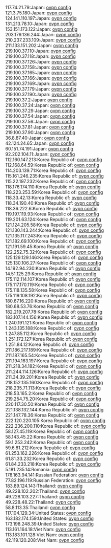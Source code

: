 117.74.21.79:Japan: [ovpn config](vpn/117_74_21_79.ovpn)  
121.3.75.180:Japan: [ovpn config](vpn/121_3_75_180.ovpn)  
124.141.110.197:Japan: [ovpn config](vpn/124_141_110_197.ovpn)  
131.213.78.10:Japan: [ovpn config](vpn/131_213_78_10.ovpn)  
153.151.173.122:Japan: [ovpn config](vpn/153_151_173_122.ovpn)  
203.179.136.244:Japan: [ovpn config](vpn/203_179_136_244.ovpn)  
210.237.233.109:Japan: [ovpn config](vpn/210_237_233_109.ovpn)  
211.133.151.202:Japan: [ovpn config](vpn/211_133_151_202.ovpn)  
219.100.37.110:Japan: [ovpn config](vpn/219_100_37_110.ovpn)  
219.100.37.118:Japan: [ovpn config](vpn/219_100_37_118.ovpn)  
219.100.37.126:Japan: [ovpn config](vpn/219_100_37_126.ovpn)  
219.100.37.158:Japan: [ovpn config](vpn/219_100_37_158.ovpn)  
219.100.37.165:Japan: [ovpn config](vpn/219_100_37_165.ovpn)  
219.100.37.166:Japan: [ovpn config](vpn/219_100_37_166.ovpn)  
219.100.37.169:Japan: [ovpn config](vpn/219_100_37_169.ovpn)  
219.100.37.179:Japan: [ovpn config](vpn/219_100_37_179.ovpn)  
219.100.37.190:Japan: [ovpn config](vpn/219_100_37_190.ovpn)  
219.100.37.2:Japan: [ovpn config](vpn/219_100_37_2.ovpn)  
219.100.37.24:Japan: [ovpn config](vpn/219_100_37_24.ovpn)  
219.100.37.29:Japan: [ovpn config](vpn/219_100_37_29.ovpn)  
219.100.37.54:Japan: [ovpn config](vpn/219_100_37_54.ovpn)  
219.100.37.56:Japan: [ovpn config](vpn/219_100_37_56.ovpn)  
219.100.37.81:Japan: [ovpn config](vpn/219_100_37_81.ovpn)  
219.100.37.90:Japan: [ovpn config](vpn/219_100_37_90.ovpn)  
36.8.87.40:Japan: [ovpn config](vpn/36_8_87_40.ovpn)  
42.124.24.65:Japan: [ovpn config](vpn/42_124_24_65.ovpn)  
60.151.74.191:Japan: [ovpn config](vpn/60_151_74_191.ovpn)  
92.202.104.11:Japan: [ovpn config](vpn/92_202_104_11.ovpn)  
112.160.147.213:Korea Republic of: [ovpn config](vpn/112_160_147_213.ovpn)  
112.168.64.59:Korea Republic of: [ovpn config](vpn/112_168_64_59.ovpn)  
114.203.139.71:Korea Republic of: [ovpn config](vpn/114_203_139_71.ovpn)  
115.161.246.235:Korea Republic of: [ovpn config](vpn/115_161_246_235.ovpn)  
115.22.197.232:Korea Republic of: [ovpn config](vpn/115_22_197_232.ovpn)  
118.176.174.110:Korea Republic of: [ovpn config](vpn/118_176_174_110.ovpn)  
118.223.253.59:Korea Republic of: [ovpn config](vpn/118_223_253_59.ovpn)  
118.33.42.13:Korea Republic of: [ovpn config](vpn/118_33_42_13.ovpn)  
118.34.190.40:Korea Republic of: [ovpn config](vpn/118_34_190_40.ovpn)  
118.36.222.6:Korea Republic of: [ovpn config](vpn/118_36_222_6.ovpn)  
119.197.119.93:Korea Republic of: [ovpn config](vpn/119_197_119_93.ovpn)  
119.201.63.124:Korea Republic of: [ovpn config](vpn/119_201_63_124.ovpn)  
121.124.205.58:Korea Republic of: [ovpn config](vpn/121_124_205_58.ovpn)  
121.130.143.244:Korea Republic of: [ovpn config](vpn/121_130_143_244.ovpn)  
121.135.117.243:Korea Republic of: [ovpn config](vpn/121_135_117_243.ovpn)  
121.182.69.100:Korea Republic of: [ovpn config](vpn/121_182_69_100.ovpn)  
121.191.59.45:Korea Republic of: [ovpn config](vpn/121_191_59_45.ovpn)  
122.252.75.32:Korea Republic of: [ovpn config](vpn/122_252_75_32.ovpn)  
125.129.129.146:Korea Republic of: [ovpn config](vpn/125_129_129_146.ovpn)  
125.130.106.27:Korea Republic of: [ovpn config](vpn/125_130_106_27.ovpn)  
14.192.94.230:Korea Republic of: [ovpn config](vpn/14_192_94_230.ovpn)  
14.51.125.29:Korea Republic of: [ovpn config](vpn/14_51_125_29.ovpn)  
175.112.114.107:Korea Republic of: [ovpn config](vpn/175_112_114_107.ovpn)  
175.117.170.119:Korea Republic of: [ovpn config](vpn/175_117_170_119.ovpn)  
175.118.135.58:Korea Republic of: [ovpn config](vpn/175_118_135_58.ovpn)  
175.119.108.192:Korea Republic of: [ovpn config](vpn/175_119_108_192.ovpn)  
180.67.16.220:Korea Republic of: [ovpn config](vpn/180_67_16_220.ovpn)  
180.68.53.76:Korea Republic of: [ovpn config](vpn/180_68_53_76.ovpn)  
182.219.207.78:Korea Republic of: [ovpn config](vpn/182_219_207_78.ovpn)  
183.107.144.156:Korea Republic of: [ovpn config](vpn/183_107_144_156.ovpn)  
1.240.191.121:Korea Republic of: [ovpn config](vpn/1_240_191_121.ovpn)  
1.243.135.188:Korea Republic of: [ovpn config](vpn/1_243_135_188.ovpn)  
1.247.85.112:Korea Republic of: [ovpn config](vpn/1_247_85_112.ovpn)  
1.251.172.127:Korea Republic of: [ovpn config](vpn/1_251_172_127.ovpn)  
1.251.84.12:Korea Republic of: [ovpn config](vpn/1_251_84_12.ovpn)  
211.186.217.189:Korea Republic of: [ovpn config](vpn/211_186_217_189.ovpn)  
211.187.165.54:Korea Republic of: [ovpn config](vpn/211_187_165_54.ovpn)  
211.194.163.197:Korea Republic of: [ovpn config](vpn/211_194_163_197.ovpn)  
211.218.34.182:Korea Republic of: [ovpn config](vpn/211_218_34_182.ovpn)  
211.244.114.126:Korea Republic of: [ovpn config](vpn/211_244_114_126.ovpn)  
211.34.39.201:Korea Republic of: [ovpn config](vpn/211_34_39_201.ovpn)  
218.152.135.160:Korea Republic of: [ovpn config](vpn/218_152_135_160.ovpn)  
218.235.71.113:Korea Republic of: [ovpn config](vpn/218_235_71_113.ovpn)  
218.53.165.2:Korea Republic of: [ovpn config](vpn/218_53_165_2.ovpn)  
219.254.75.20:Korea Republic of: [ovpn config](vpn/219_254_75_20.ovpn)  
220.117.30.50:Korea Republic of: [ovpn config](vpn/220_117_30_50.ovpn)  
221.138.132.144:Korea Republic of: [ovpn config](vpn/221_138_132_144.ovpn)  
221.147.78.36:Korea Republic of: [ovpn config](vpn/221_147_78_36.ovpn)  
222.120.220.105:Korea Republic of: [ovpn config](vpn/222_120_220_105.ovpn)  
222.236.200.110:Korea Republic of: [ovpn config](vpn/222_236_200_110.ovpn)  
58.127.45.119:Korea Republic of: [ovpn config](vpn/58_127_45_119.ovpn)  
58.143.45.22:Korea Republic of: [ovpn config](vpn/58_143_45_22.ovpn)  
59.1.253.242:Korea Republic of: [ovpn config](vpn/59_1_253_242.ovpn)  
59.6.81.212:Korea Republic of: [ovpn config](vpn/59_6_81_212.ovpn)  
61.253.162.226:Korea Republic of: [ovpn config](vpn/61_253_162_226.ovpn)  
61.81.33.232:Korea Republic of: [ovpn config](vpn/61_81_33_232.ovpn)  
61.84.233.218:Korea Republic of: [ovpn config](vpn/61_84_233_218.ovpn)  
5.181.235.14:Romania: [ovpn config](vpn/5_181_235_14.ovpn)  
178.163.94.141:Russian Federation: [ovpn config](vpn/178_163_94_141.ovpn)  
77.82.196.119:Russian Federation: [ovpn config](vpn/77_82_196_119.ovpn)  
183.89.124.143:Thailand: [ovpn config](vpn/183_89_124_143.ovpn)  
49.228.102.202:Thailand: [ovpn config](vpn/49_228_102_202.ovpn)  
49.228.103.227:Thailand: [ovpn config](vpn/49_228_103_227.ovpn)  
49.228.48.22:Thailand: [ovpn config](vpn/49_228_48_22.ovpn)  
58.8.113.35:Thailand: [ovpn config](vpn/58_8_113_35.ovpn)  
117.104.129.34:United States: [ovpn config](vpn/117_104_129_34.ovpn)  
163.182.174.159:United States: [ovpn config](vpn/163_182_174_159.ovpn)  
173.198.248.39:United States: [ovpn config](vpn/173_198_248_39.ovpn)  
113.161.164.18:Viet Nam: [ovpn config](vpn/113_161_164_18.ovpn)  
113.183.101.128:Viet Nam: [ovpn config](vpn/113_183_101_128.ovpn)  
42.119.120.208:Viet Nam: [ovpn config](vpn/42_119_120_208.ovpn)  
